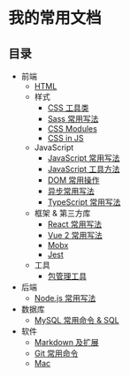 # 我的常用文档
## 目录
* 前端
  * [HTML](content/fe/html.md)
  * 样式
    * [CSS 工具类](content/fe/style/css-util.md)
    * [Sass 常用写法](content/fe/style/sass.md)
    * [CSS Modules](content/fe/style/css-modules.md)
    * [CSS in JS](content/fe/style/css-in-js.md)
  * JavaScript
    * [JavaScript 常用写法](content/fe/js/javascript.md)
    * [JavaScript 工具方法](content/fe/js/util.md)
    * [DOM 常用操作](content/fe/js/DOM.md)
    * [异步常用写法](content/fe/js/async.md)
    * [TypeScript 常用写法](content/fe/js/ts.md)
  * 框架 & 第三方库
    * [React 常用写法](content/fe/libs/react.md)
    * [Vue 2 常用写法](content/fe/libs/vue-2.md)
    * [Mobx](content/fe/libs/mobx.md)
    * [Jest](content/fe/libs/jest.md)
  * 工具
    * [包管理工具](content/fe/tool/package-manage.md)
* 后端
  * [Node.js 常用写法](content/backend/nodejs.md)
* 数据库
  * [MySQL 常用命令 & SQL](content/database/mysql.md)
* 软件
  * [Markdown 及扩展](content/software/markdown.md)
  * [Git 常用命令](content/software/git.md)
  * [Mac](content/software/mac.md)